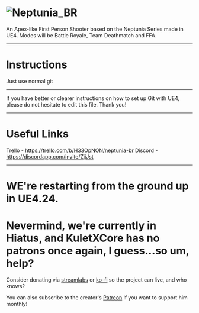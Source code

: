 # ![Neptunia_BR](https://trello-attachments.s3.amazonaws.com/5b750c120cf3bb7f77ba1c6a/5b890058aaf9ee71e886b90d/be9d3f8911dd4877d408685a2055913c/ConquestLogo.png) 
An Apex-like First Person Shooter based on the Neptunia Series made in UE4.
Modes will be Battle Royale, Team Deathmatch and FFA.

----

# Instructions

Just use normal git

--------

If you have better or clearer instructions on how to set up Git with UE4, please do not hesitate to edit this file.
Thank you!

--------

# Useful Links

Trello - https://trello.com/b/H33OpNON/neptunia-br
Discord - https://discordapp.com/invite/ZjjJst

--------

# WE're restarting from the ground up in UE4.24. 

# Nevermind, we're currently in Hiatus, and KuletXCore has no patrons once again, I guess...so um, help?

Consider donating via [streamlabs](https://streamlabs.com/donate/kuletxcore) or [ko-fi](http://ko-fi.com/kuletxcore) so the project can live, and who knows?

You can also subscribe to the creator's [Patreon](http://patreon.com/kuletxcore) if you want to support him monthly!

